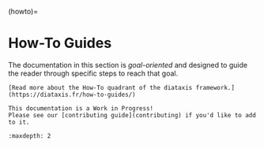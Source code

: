 (howto)=
# How-To Guides

The documentation in this section is _goal-oriented_ and designed to guide the
reader through specific steps to reach that goal.

```{note}
[Read more about the How-To quadrant of the diataxis framework.](https://diataxis.fr/how-to-guides/)
```

```{attention}
This documentation is a Work in Progress!
Please see our [contributing guide](contributing) if you'd like to add to it.
```

```{toctree}
:maxdepth: 2
```
